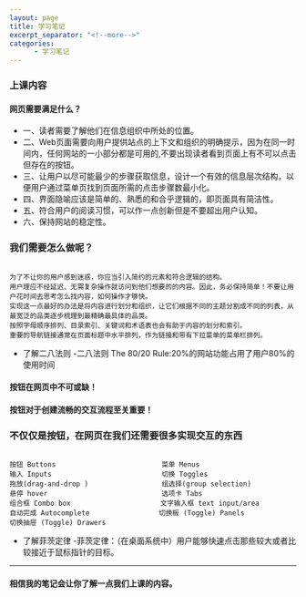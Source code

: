 ```yaml
---
layout: page
title: 学习笔记
excerpt_separator: "<!--more-->"
categories:
      - 学习笔记
---
```

### 上课内容
<!--more-->

#### 网页需要满足什么？

- 一、读者需要了解他们在信息组织中所处的位置。
- 二、Web页面需要向用户提供站点的上下文和组织的明确提示，因为在同一时间内，任何网站的一小部分都是可用的,不要出现读者看到页面上有不可以点击但存在的按钮。
- 三、让用户以尽可能最少的步骤获取信息，设计一个有效的信息层次结构，以便用户通过菜单页找到页面所需的点击步骤数最小化。
- 四、界面隐喻应该是简单的、熟悉的和合乎逻辑的，即页面具有简洁性。
- 五、符合用户的阅读习惯，可以作一点创新但是不要超出用户认知。
- 六、保持网站的稳定性。

### 我们需要怎么做呢？

```

为了不让你的用户感到迷惑，你应当引入简约的元素和符合逻辑的结构。
用户理应不经延迟、无需复杂操作就访问到他们想要的的内容。因此，务必保持简单！不要让用户花时间去思考怎么找内容，如何操作才够快。
实现这一点最好的办法是将内容进行划分和组织，让它们根据不同的主题分割成不同的列表，从最宽泛的品类逐步梳理到最精确最具体的品类。
按照字母顺序排列、目录索引、关键词和术语表也会有助于内容的划分和索引。
重要的导航链接通常在页面标题中水平排列，作为链接和带有下拉菜单的菜单栏排列。

```
- 了解二八法则
  -二八法则 The 80/20 Rule:20%的网站功能占用了用户80%的使用时间

#### 按钮在网页中不可或缺！
#### 按钮对于创建流畅的交互流程至关重要！

### 不仅仅是按钮，在网页在我们还需要很多实现交互的东西

```

按钮 Buttons                          菜单 Menus
输入 Inputs                           切换 Toggles
拖放(drag-and-drop )                  组选择(group selection)
悬停 hover                            选项卡 Tabs
组合框 Combo box                      文字输入框 text input/area       
自动完成 Autocomplete                 切换板 (Toggle) Panels
切换抽屉 (Toggle) Drawers

```

- 了解菲茨定律
  -菲茨定律：（在桌面系统中）用户能够快速点击那些较大或者比较接近于鼠标指针的目标。

---

#### 相信我的笔记会让你了解一点我们上课的内容。